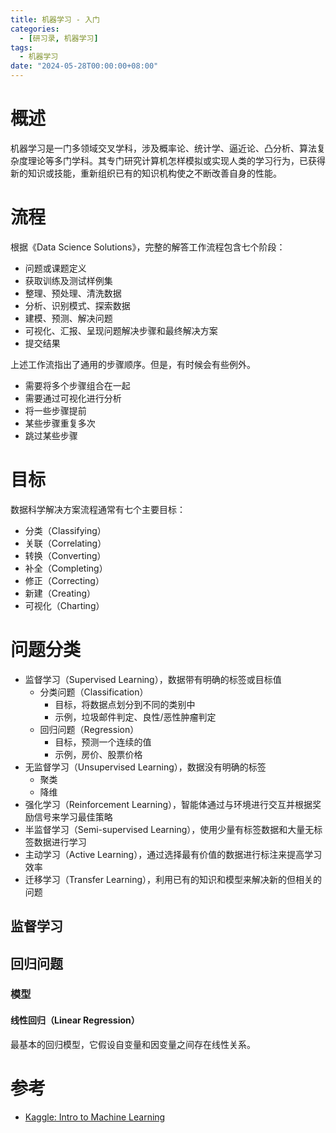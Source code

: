 ```yaml
---
title: 机器学习 - 入门
categories: 
  - [研习录, 机器学习]
tags:
  - 机器学习
date: "2024-05-28T00:00:00+08:00"
---
```


# 概述

机器学习是一门多领域交叉学科，涉及概率论、统计学、逼近论、凸分析、算法复杂度理论等多门学科。其专门研究计算机怎样模拟或实现人类的学习行为，已获得新的知识或技能，重新组织已有的知识机构使之不断改善自身的性能。

# 流程

根据《Data Science Solutions》，完整的解答工作流程包含七个阶段：

- 问题或课题定义
- 获取训练及测试样例集
- 整理、预处理、清洗数据
- 分析、识别模式、探索数据
- 建模、预测、解决问题
- 可视化、汇报、呈现问题解决步骤和最终解决方案
- 提交结果

上述工作流指出了通用的步骤顺序。但是，有时候会有些例外。

- 需要将多个步骤组合在一起
- 需要通过可视化进行分析
- 将一些步骤提前
- 某些步骤重复多次
- 跳过某些步骤

# 目标

数据科学解决方案流程通常有七个主要目标：

- 分类（Classifying）
- 关联（Correlating）
- 转换（Converting）
- 补全（Completing）
- 修正（Correcting）
- 新建（Creating）
- 可视化（Charting）

# 问题分类

- 监督学习（Supervised Learning），数据带有明确的标签或目标值
  - 分类问题（Classification）
    - 目标，将数据点划分到不同的类别中
    - 示例，垃圾邮件判定、良性/恶性肿瘤判定
  - 回归问题（Regression）
    - 目标，预测一个连续的值
    - 示例，房价、股票价格
- 无监督学习（Unsupervised Learning），数据没有明确的标签
  - 聚类
  - 降维
- 强化学习（Reinforcement Learning），智能体通过与环境进行交互并根据奖励信号来学习最佳策略
- 半监督学习（Semi-supervised Learning），使用少量有标签数据和大量无标签数据进行学习
- 主动学习（Active Learning），通过选择最有价值的数据进行标注来提高学习效率
- 迁移学习（Transfer Learning），利用已有的知识和模型来解决新的但相关的问题

## 监督学习

## 回归问题

### 模型

#### 线性回归（Linear Regression）

最基本的回归模型，它假设自变量和因变量之间存在线性关系。

# 参考

- [Kaggle: Intro to Machine Learning](https://www.kaggle.com/learn/intro-to-machine-learning)